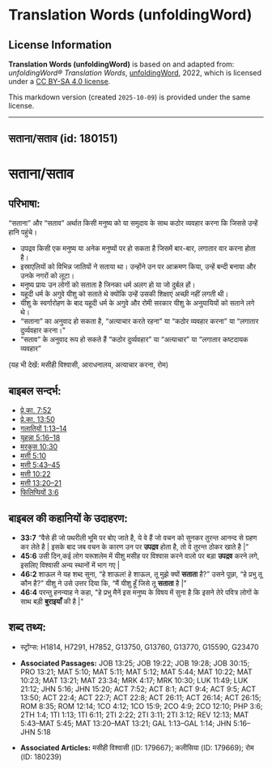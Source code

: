 # Translation Words (unfoldingWord)

## License Information

**Translation Words (unfoldingWord)** is based on and adapted from: _unfoldingWord® Translation Words_, [unfoldingWord](https://unfoldingword.org/utw), 2022, which is licensed under a [CC BY-SA 4.0 license](https://creativecommons.org/licenses/by-sa/4.0/legalcode.en).

This markdown version (created `2025-10-09`) is provided under the same license.



--------------------------------

## सताना/सताव (id: 180151)

सताना/सताव
==========

परिभाषा:
--------

“सताना” और “सताव” अर्थात किसी मनुष्य को या समुदाय के साथ कठोर व्यवहार करना कि जिससे उन्हें हानि पहुंचे।

* उपद्रव किसी एक मनुष्य या अनेक मनुष्यों पर हो सकता है जिसमें बार\-बार, लगातार वार करना होता है।
* इस्राएलियों को विभिन्न जातियों ने सताया था। उन्होंने उन पर आक्रमण किया, उन्हें बन्दी बनाया और उनके नगरों को लूटा।
* मनुष्य प्रायः उन लोगों को सताता है जिनका धर्म अलग हो या जो दुर्बल हों।
* यहूदी धर्म के अगुवे यीशु को सताते थे क्योंकि उन्हें उसकी शिक्षाएं अच्छी नहीं लगती थी।
* यीशु के स्वर्गारोहण के बाद यहूदी धर्म के अगुवे और रोमी सरकार यीशु के अनुयायियों को सताने लगे थे।
* “सताना” का अनुवाद हो सकता है, “अत्याचार करते रहना” या “कठोर व्यवहार करना” या “लगातार दुर्व्यवहार करना।"
* “सताव” के अनुवाद रूप हो सकते हैं “कठोर दुर्व्यवहार” या “अत्याचार” या “लगातार कष्टदायक व्यवहार”

(यह भी देखें: मसीही विश्वासी, आराधनालय, अत्याचार करना, रोम)

बाइबल सन्दर्भ:
--------------

* [प्रे.का. 7:52](https://ref.ly/Acts7:52)
* [प्रे.का. 13:50](https://ref.ly/Acts13:50)
* [गलातियों 1:13–14](https://ref.ly/Gal1:13-Gal1:14)
* [यूहन्ना 5:16–18](https://ref.ly/John5:16-John5:18)
* [मरकुस 10:30](https://ref.ly/Mark10:30)
* [मत्ती 5:10](https://ref.ly/Matt5:10)
* [मत्ती 5:43–45](https://ref.ly/Matt5:43-Matt5:45)
* [मत्ती 10:22](https://ref.ly/Matt10:22)
* [मत्ती 13:20–21](https://ref.ly/Matt13:20-Matt13:21)
* [फिलिप्पियों 3:6](https://ref.ly/Phil3:6)

बाइबल की कहानियों के उदाहरण:
----------------------------

* **33:7** “वैसे ही जो पथरीली भूमि पर बोए जाते है, ये वे हैं जो वचन को सुनकर तुरन्त आनन्द से ग्रहण कर लेते है \| इसके बाद जब वचन के कारण उन पर **उपद्रव** होता है, तो वे तुरन्त ठोकर खाते है \|”
* **45:6** उसी दिन,कई लोग यरूशलेम में यीशु मसीह पर विश्वास करने वालो पर बड़ा **उपद्रव** करने लगे, इसलिए विश्वासी अन्य स्थानों में भाग गए \|
* **46:2** शाऊल ने यह शब्द सुना, “हे शाऊल! हे शाऊल, तू मुझे क्यों **सताता** है?” उसने पूछा, “हे प्रभु तू कौन है?” यीशु ने उसे उत्तर दिया कि, “मैं यीशु हूँ जिसे तू **सताता** है \|”
* **46:4** परन्तु हनन्याह ने कहा, "हे प्रभु मैनें इस मनुष्य के विषय में सुना है कि इसने तेरे पवित्र लोगों के साथ बड़ी **बुराइयाँ** की है \|"

शब्द तथ्य:
----------

* स्ट्रोंग्स: H1814, H7291, H7852, G13750, G13760, G13770, G15590, G23470

* **Associated Passages:** JOB 13:25; JOB 19:22; JOB 19:28; JOB 30:15; PRO 13:21; MAT 5:10; MAT 5:11; MAT 5:12; MAT 5:44; MAT 10:22; MAT 10:23; MAT 13:21; MAT 23:34; MRK 4:17; MRK 10:30; LUK 11:49; LUK 21:12; JHN 5:16; JHN 15:20; ACT 7:52; ACT 8:1; ACT 9:4; ACT 9:5; ACT 13:50; ACT 22:4; ACT 22:7; ACT 22:8; ACT 26:11; ACT 26:14; ACT 26:15; ROM 8:35; ROM 12:14; 1CO 4:12; 1CO 15:9; 2CO 4:9; 2CO 12:10; PHP 3:6; 2TH 1:4; 1TI 1:13; 1TI 6:11; 2TI 2:22; 2TI 3:11; 2TI 3:12; REV 12:13; MAT 5:43–MAT 5:45; MAT 13:20–MAT 13:21; GAL 1:13–GAL 1:14; JHN 5:16–JHN 5:18
* **Associated Articles:** मसीही विश्वासी (ID: 179667); कलीसिया (ID: 179669); रोम (ID: 180239)

